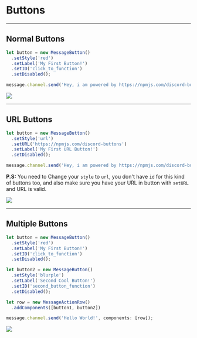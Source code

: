 
# Buttons

<hr>

## Normal Buttons
```js
let button = new MessageButton()
  .setStyle('red')
  .setLabel('My First Button!') 
  .setID('click_to_function') 
  .setDisabled();

message.channel.send('Hey, i am powered by https://npmjs.com/discord-buttons', button);
```

<img align="center" src="https://i.imgur.com/KvNEWQo.png"></img>

<hr>

## URL Buttons
```js
let button = new MessageButton()
  .setStyle('url')
  .setURL('https://npmjs.com/discord-buttons') 
  .setLabel('My First URL Button!') 
  .setDisabled(); 

message.channel.send('Hey, i am powered by https://npmjs.com/discord-buttons', button);
```
<b>P.S:</b> You need to Change your `style` to `url`, you don't have `id` for this kind of buttons too, and also make sure you have your URL in button with `setURL` and URL is valid.

<img align="center" src="https://i.imgur.com/wferaQc.png"></img>

<hr>

## Multiple Buttons
```js
let button = new MessageButton()
  .setStyle('red')
  .setLabel('My First Button!') 
  .setID('click_to_function') 
  .setDisabled();

let button2 = new MessageButton()
  .setStyle('blurple')
  .setLabel('Second Cool Button!') 
  .setID('second_button_function') 
  .setDisabled();

let row = new MessageActionRow()
  .addComponents([button1, button2])

message.channel.send('Hello World!', components: [row]);
```

<img align="center" src="https://i.imgur.com/VyhpPvA.png"></img>